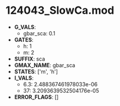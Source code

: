 # 124043_SlowCa.mod

- **G_VALS**:
  - gbar_sca: 0.1
- **GATES**:
  - h: 1
  - m: 2
- **SUFFIX**: sca
- **GMAX_NAME**: gbar_sca
- **STATES**: ['m', 'h']
- **I_VALS**:
  - 6.3: 2.488367461978033e-06
  - 37: 3.2093639532504176e-05
- **ERROR_FLAGS**: []
